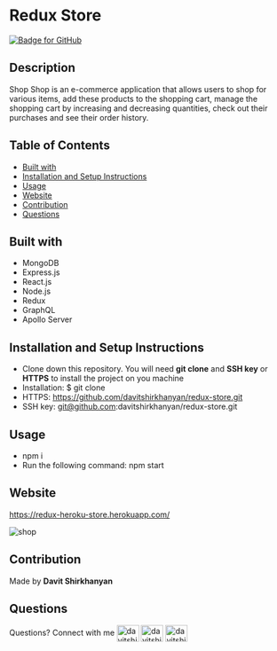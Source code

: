 # Redux Store

[![Badge for GitHub](https://img.shields.io/github/languages/top/davitshirkhanyan/redux-store?style=flat&logo=appveyor)](https://redux-heroku-store.herokuapp.com/)

## Description

Shop Shop is an e-commerce application that allows users to shop for various items, add these products to the shopping cart, manage the shopping cart by increasing and decreasing quantities, check out their purchases and see their order history.

## Table of Contents

- [Built with](#built-with)
- [Installation and Setup Instructions](#installation-and-setup-instructions)
- [Usage](#usage)
- [Website](#website)
- [Contribution](#contribution)
- [Questions](#questions)

## Built with

* MongoDB
* Express.js
* React.js
* Node.js
* Redux
* GraphQL
* Apollo Server


## Installation and Setup Instructions

* Clone down this repository. You will need **git clone** and **SSH key** or **HTTPS** to install the project on you machine
* Installation: $ git clone 
* HTTPS: https://github.com/davitshirkhanyan/redux-store.git
* SSH key: git@github.com:davitshirkhanyan/redux-store.git

## Usage

* npm i
* Run the following command: npm start

## Website

https://redux-heroku-store.herokuapp.com/

![shop](https://user-images.githubusercontent.com/74809116/118442630-adfc9900-b69f-11eb-9168-4e28f61daedf.PNG)

## Contribution
Made by **Davit Shirkhanyan**

## Questions

Questions? Connect with me <a href="mailto:davit.shirkhanyan@gmail.com" target="_blank"><img align="center" src="https://cdn.jsdelivr.net/npm/simple-icons@3.0.1/icons/gmail.svg" alt="davitshirkhanyan" height="30" width="40" /></a>
<a href="https://github.com/davitshirkhanyan" target="_blank"><img align="center" src="https://cdn.jsdelivr.net/npm/simple-icons@3.0.1/icons/github.svg" alt="davitshirkhanyan" height="30" width="40" /></a>
<a href="https://www.linkedin.com/in/davit-shirkhanyan-9255b3161/" target="_blank"><img align="center" src="https://cdn.jsdelivr.net/npm/simple-icons@3.0.1/icons/linkedin.svg" alt="davitshirkhanyan" height="30" width="40" /></a>